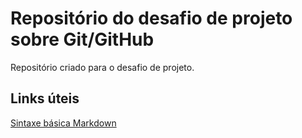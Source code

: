 # Repositório do desafio de projeto sobre Git/GitHub
Repositório criado para o desafio de projeto.

## Links úteis
[Sintaxe básica Markdown](https://www.markdownguide.org/)
